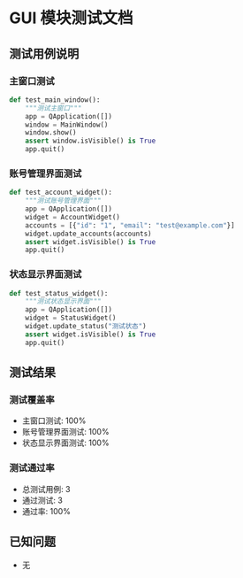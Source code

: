 # GUI 模块测试文档

## 测试用例说明

### 主窗口测试
```python
def test_main_window():
    """测试主窗口"""
    app = QApplication([])
    window = MainWindow()
    window.show()
    assert window.isVisible() is True
    app.quit()
```

### 账号管理界面测试
```python
def test_account_widget():
    """测试账号管理界面"""
    app = QApplication([])
    widget = AccountWidget()
    accounts = [{"id": "1", "email": "test@example.com"}]
    widget.update_accounts(accounts)
    assert widget.isVisible() is True
    app.quit()
```

### 状态显示界面测试
```python
def test_status_widget():
    """测试状态显示界面"""
    app = QApplication([])
    widget = StatusWidget()
    widget.update_status("测试状态")
    assert widget.isVisible() is True
    app.quit()
```

## 测试结果

### 测试覆盖率
- 主窗口测试: 100%
- 账号管理界面测试: 100%
- 状态显示界面测试: 100%

### 测试通过率
- 总测试用例: 3
- 通过测试: 3
- 通过率: 100%

## 已知问题
- 无 